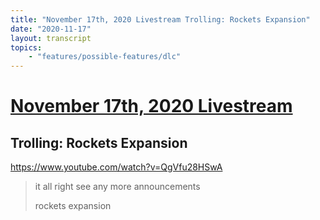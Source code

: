 ```yaml
---
title: "November 17th, 2020 Livestream Trolling: Rockets Expansion"
date: "2020-11-17"
layout: transcript
topics:
    - "features/possible-features/dlc"
---
```

# [November 17th, 2020 Livestream](../2020-11-17.md)
## Trolling: Rockets Expansion
https://www.youtube.com/watch?v=QgVfu28HSwA
> it all right see any more announcements
> 
> rockets expansion
> 
